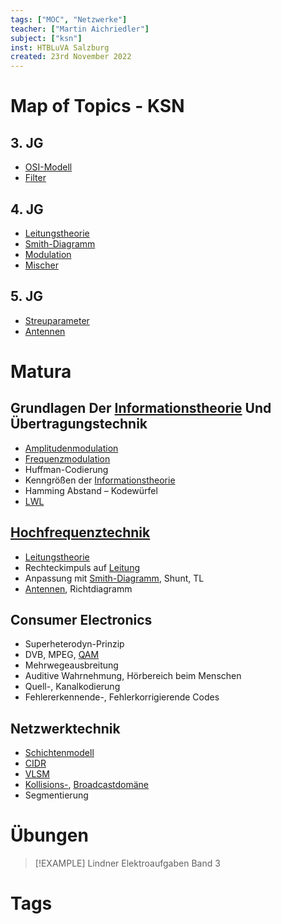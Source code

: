 ```yaml
---
tags: ["MOC", "Netzwerke"]
teacher: ["Martin Aichriedler"]
subject: ["ksn"]
inst: HTBLuVA Salzburg
created: 23rd November 2022
---
```


# Map of Topics - KSN

## 3. JG

- [OSI-Modell](../Netzwerktechnik/OSI-Modell.md)
- [Filter](Filter)

## 4. JG

- [Leitungstheorie](Leitungstheorie.md)
- [Smith-Diagramm](Smith-Diagramm.md)
- [Modulation](Modulation.md)
- [Mischer](Mischer.md)

## 5. JG

- [Streuparameter](Streuparameter.md)
- [Antennen](Antenne.md)

# Matura

## Grundlagen Der [Informationstheorie](../Netzwerktechnik/Informationstheorie.md) Und Übertragungstechnik

- [Amplitudenmodulation](Amplitudenmodulation.md)
- [Frequenzmodulation](Frequenzmodulation.md)
- Huffman-Codierung
- Kenngrößen der [Informationstheorie](../Netzwerktechnik/Informationstheorie.md)
- Hamming Abstand – Kodewürfel
- [LWL](Lichtwellenleiter.md)

## [Hochfrequenztechnik](sRDP%20KSN%20-%20HF-Technik.md)

- [Leitungstheorie](Leitungstheorie.md)
- Rechteckimpuls auf [Leitung](Leitung.md)
- Anpassung mit [Smith-Diagramm](Smith-Diagramm.md), Shunt, TL
- [Antennen](Antenne.md), Richtdiagramm

## Consumer Electronics

- Superheterodyn-Prinzip
- DVB, MPEG, [QAM](Quadratur%20Amplituden%20Modulation.md)
- Mehrwegeausbreitung
- Auditive Wahrnehmung, Hörbereich beim Menschen
- Quell-, Kanalkodierung
- Fehlererkennende-, Fehlerkorrigierende Codes

## Netzwerktechnik

- [Schichtenmodell](../Netzwerktechnik/OSI-Modell.md)
- [CIDR](../Netzwerktechnik/CIDR.md)
- [VLSM](../Netzwerktechnik/VLSM.md)
- [Kollisions-](../Netzwerktechnik/Kollisionsdomäne.md), [Broadcastdomäne](../Netzwerktechnik/Broadcastdomäne.md)
- Segmentierung

# Übungen

> [!EXAMPLE] Lindner Elektroaufgaben Band 3

# Tags